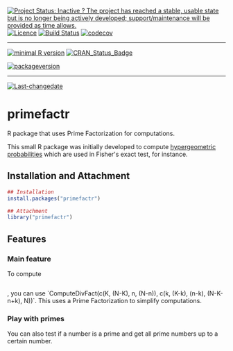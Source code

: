 [![Project Status: Inactive ? The project has reached a stable, usable state but is no longer being actively developed; support/maintenance will be provided as time allows.](http://www.repostatus.org/badges/latest/inactive.svg)](http://www.repostatus.org/#inactive) [![Licence](https://img.shields.io/badge/licence-GPL--3-blue.svg)](https://www.gnu.org/licenses/gpl-3.0.en.html) [![Build Status](https://travis-ci.org/privefl/primefactr.svg?branch=master)](https://travis-ci.org/privefl/primefactr) [![codecov](https://codecov.io/gh/privefl/primefactr/branch/master/graph/badge.svg)](https://codecov.io/gh/privefl/primefactr)

------------------------------------------------------------------------

[![minimal R version](https://img.shields.io/badge/R%3E%3D-3.2.3-6666ff.svg)](https://cran.r-project.org/) [![CRAN\_Status\_Badge](http://www.r-pkg.org/badges/version/primefactr)](https://cran.r-project.org/package=primefactr)

[![packageversion](https://img.shields.io/badge/Package%20version-0.1.0-orange.svg?style=flat-square)](commits/master)

------------------------------------------------------------------------

[![Last-changedate](https://img.shields.io/badge/last%20change-2016--08--10-yellowgreen.svg)](/commits/master)

<!-- README.md is generated from README.Rmd. Please edit that file -->
primefactr
==========

R package that uses Prime Factorization for computations.

This small R package was initially developed to compute [hypergeometric probabilities](https://en.wikipedia.org/wiki/Hypergeometric_distribution) which are used in Fisher's exact test, for instance.

Installation and Attachment
---------------------------

``` r
## Installation
install.packages("primefactr")

## Attachment
library("primefactr")
```

Features
--------

### Main feature

To compute
<p align="center">
<img CodeCogsEqn.png>
</p>
, you can use `ComputeDivFact(c(K, (N-K), n, (N-n)), c(k, (K-k), (n-k), (N-K-n+k), N))`. This uses a Prime Factorization to simplify computations.

### Play with primes

You can also test if a number is a prime and get all prime numbers up to a certain number.
